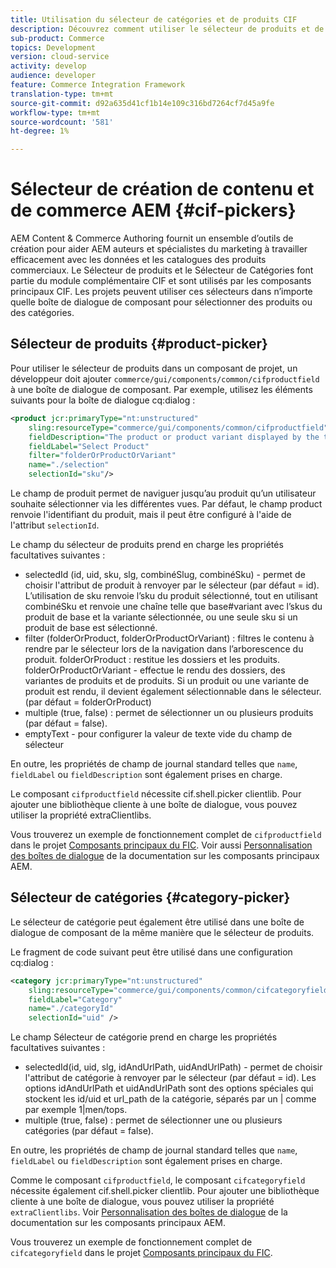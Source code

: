 ```yaml
---
title: Utilisation du sélecteur de catégories et de produits CIF
description: Découvrez comment utiliser le sélecteur de produits et de catégories CIF dans vos composants de commerce client pour aider les auteurs et les spécialistes du marketing à travailler efficacement avec les données de catalogue et de produits commerciaux.
sub-product: Commerce
topics: Development
version: cloud-service
activity: develop
audience: developer
feature: Commerce Integration Framework
translation-type: tm+mt
source-git-commit: d92a635d41cf1b14e109c316bd7264cf7d45a9fe
workflow-type: tm+mt
source-wordcount: '581'
ht-degree: 1%

---
```


# Sélecteur de création de contenu et de commerce AEM {#cif-pickers}

AEM Content &amp; Commerce Authoring fournit un ensemble d’outils de création pour aider AEM auteurs et spécialistes du marketing à travailler efficacement avec les données et les catalogues des produits commerciaux. Le Sélecteur de produits et le Sélecteur de Catégories font partie du module complémentaire CIF et sont utilisés par les composants principaux CIF. Les projets peuvent utiliser ces sélecteurs dans n’importe quelle boîte de dialogue de composant pour sélectionner des produits ou des catégories.

## Sélecteur de produits {#product-picker}

Pour utiliser le sélecteur de produits dans un composant de projet, un développeur doit ajouter `commerce/gui/components/common/cifproductfield` à une boîte de dialogue de composant. Par exemple, utilisez les éléments suivants pour la boîte de dialogue cq:dialog :

```xml
<product jcr:primaryType="nt:unstructured"
    sling:resourceType="commerce/gui/components/common/cifproductfield"
    fieldDescription="The product or product variant displayed by the teaser"
    fieldLabel="Select Product"
    filter="folderOrProductOrVariant"
    name="./selection"
    selectionId="sku"/>
```

Le champ de produit permet de naviguer jusqu’au produit qu’un utilisateur souhaite sélectionner via les différentes vues. Par défaut, le champ product renvoie l&#39;identifiant du produit, mais il peut être configuré à l&#39;aide de l&#39;attribut `selectionId`.

Le champ du sélecteur de produits prend en charge les propriétés facultatives suivantes :

- selectedId (id, uid, sku, slg, combinéSlug, combinéSku) - permet de choisir l&#39;attribut de produit à renvoyer par le sélecteur (par défaut = id). L’utilisation de sku renvoie l’sku du produit sélectionné, tout en utilisant combinéSku et renvoie une chaîne telle que base#variant avec l’skus du produit de base et la variante sélectionnée, ou une seule sku si un produit de base est sélectionné.
- filter (folderOrProduct, folderOrProductOrVariant) : filtres le contenu à rendre par le sélecteur lors de la navigation dans l’arborescence du produit. folderOrProduct : restitue les dossiers et les produits. folderOrProductOrVariant - effectue le rendu des dossiers, des variantes de produits et de produits. Si un produit ou une variante de produit est rendu, il devient également sélectionnable dans le sélecteur. (par défaut = folderOrProduct)
- multiple (true, false) : permet de sélectionner un ou plusieurs produits (par défaut = false).
- emptyText - pour configurer la valeur de texte vide du champ de sélecteur

En outre, les propriétés de champ de journal standard telles que `name`, `fieldLabel` ou `fieldDescription` sont également prises en charge.

Le composant `cifproductfield` nécessite cif.shell.picker clientlib. Pour ajouter une bibliothèque cliente à une boîte de dialogue, vous pouvez utiliser la propriété extraClientlibs.

Vous trouverez un exemple de fonctionnement complet de `cifproductfield` dans le projet [Composants principaux du FIC](https://github.com/adobe/aem-core-cif-components/blob/master/ui.apps/src/main/content/jcr_root/apps/core/cif/components/commerce/productteaser/v1/productteaser/_cq_dialog/.content.xml). Voir aussi [Personnalisation des boîtes de dialogue](https://experienceleague.adobe.com/docs/experience-manager-core-components/using/developing/customizing.html?lang=en#customizing-dialogs) de la documentation sur les composants principaux AEM.

## Sélecteur de catégories {#category-picker}

Le sélecteur de catégorie peut également être utilisé dans une boîte de dialogue de composant de la même manière que le sélecteur de produits.

Le fragment de code suivant peut être utilisé dans une configuration cq:dialog :

```xml
<category jcr:primaryType="nt:unstructured" 
    sling:resourceType="commerce/gui/components/common/cifcategoryfield" 
    fieldLabel="Category" 
    name="./categoryId" 
    selectionId="uid" />
```

Le champ Sélecteur de catégorie prend en charge les propriétés facultatives suivantes :

- selectedId(id, uid, slg, idAndUrlPath, uidAndUrlPath) - permet de choisir l&#39;attribut de catégorie à renvoyer par le sélecteur (par défaut = id). Les options idAndUrlPath et uidAndUrlPath sont des options spéciales qui stockent les id/uid et url_path de la catégorie, séparés par un | comme par exemple 1|men/tops.
- multiple (true, false) : permet de sélectionner une ou plusieurs catégories (par défaut = false).

En outre, les propriétés de champ de journal standard telles que `name`, `fieldLabel` ou `fieldDescription` sont également prises en charge.

Comme le composant `cifproductfield`, le composant `cifcategoryfield` nécessite également cif.shell.picker clientlib. Pour ajouter une bibliothèque cliente à une boîte de dialogue, vous pouvez utiliser la propriété `extraClientlibs`. Voir [Personnalisation des boîtes de dialogue](https://experienceleague.adobe.com/docs/experience-manager-core-components/using/developing/customizing.html?lang=en#customizing-dialogs) de la documentation sur les composants principaux AEM.

Vous trouverez un exemple de fonctionnement complet de `cifcategoryfield` dans le projet [Composants principaux du FIC](https://github.com/adobe/aem-core-cif-components/blob/master/ui.apps/src/main/content/jcr_root/apps/core/cif/components/commerce/featuredcategorylist/v1/featuredcategorylist/_cq_dialog/.content.xml).
